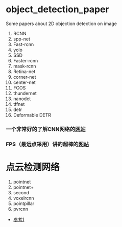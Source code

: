 # object_detection_paper
Some papers about 2D objection detection on image

1. RCNN  
2. spp-net  
3. Fast-rcnn  
4. yolo  
5. SSD  
6. Faster-rcnn  
7. mask-rcnn  
8. Retina-net  
9. corner-net  
10. center-net  
11. FCOS  
12. thundernet  
13. nanodet  
14. tffnet  
15. detr  
16. Deformable DETR  

### 一个非常好的了解CNN网络的[网站](https://poloclub.github.io/cnn-explainer/)  
### FPS（最远点采用）讲的超棒的[网站](https://blog.csdn.net/qq_35632833/article/details/104592093?spm=1001.2101.3001.6650.2&utm_medium=distribute.pc_relevant.none-task-blog-2%7Edefault%7ECTRLIST%7ERate-2-104592093-blog-124644326.235%5Ev36%5Epc_relevant_default_base3&depth_1-utm_source=distribute.pc_relevant.none-task-blog-2%7Edefault%7ECTRLIST%7ERate-2-104592093-blog-124644326.235%5Ev36%5Epc_relevant_default_base3&utm_relevant_index=5)   

# 点云检测网络  
1. pointnet  
2. pointnet+  
3. second  
4. voxelrcnn  
5. pointpillar  
6. pvrcnn  
- [参考1](https://blog.csdn.net/hughlee815/article/details/106922260)  

